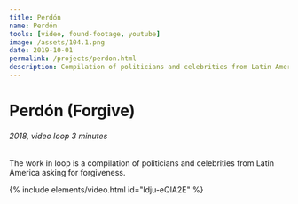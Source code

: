 ```yaml
---
title: Perdón
name: Perdón
tools: [video, found-footage, youtube]
image: /assets/104.1.png
date: 2019-10-01
permalink: /projects/perdon.html
description: Compilation of politicians and celebrities from Latin America asking for forgiveness.
---
```


# Perdón (Forgive)

###### 2018, video loop 3 minutes

The work in loop is a compilation of politicians and celebrities from Latin America asking for forgiveness.

{% include elements/video.html id="ldju-eQlA2E" %}
